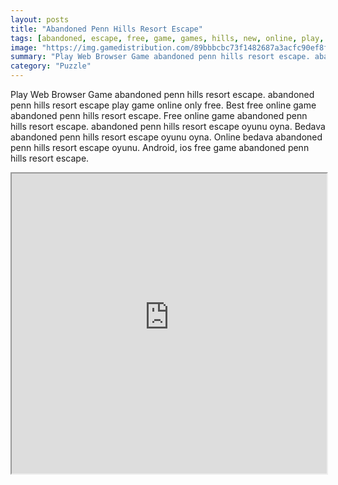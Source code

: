 ```yaml
---
layout: posts
title: "Abandoned Penn Hills Resort Escape"
tags: [abandoned, escape, free, game, games, hills, new, online, play, resort, skill, penn, download, free, eight, free, online, games, oyna, game, free, games, play, play, games]
image: "https://img.gamedistribution.com/89bbbcbc73f1482687a3acfc90ef8fc3.jpg"
summary: "Play Web Browser Game abandoned penn hills resort escape. abandoned penn hills resort escape play game online only free. Best free online game abandoned penn hills resort escape. Free online game abandoned penn hills resort escape. abandoned penn hills resort escape oyunu oyna. Bedava abandoned penn hills resort escape oyunu oyna. Online bedava abandoned penn hills resort escape oyunu. Android, ios free game abandoned penn hills resort escape."
category: "Puzzle"
---
```


Play Web Browser Game abandoned penn hills resort escape. abandoned penn hills resort escape play game online only free. Best free online game abandoned penn hills resort escape. Free online game abandoned penn hills resort escape. abandoned penn hills resort escape oyunu oyna. Bedava abandoned penn hills resort escape oyunu oyna. Online bedava abandoned penn hills resort escape oyunu. Android, ios free game abandoned penn hills resort escape.

<iframe width="100%" height="480px;" src="https://flash.gamedistribution.com?game=89bbbcbc73f1482687a3acfc90ef8fc3"></iframe>